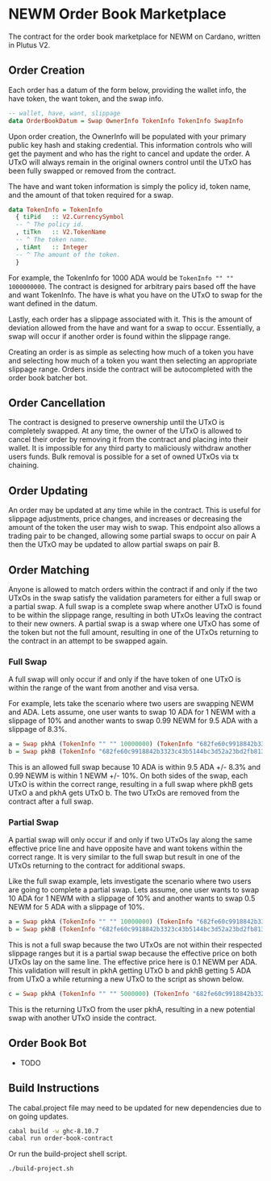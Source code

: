 # NEWM Order Book Marketplace

The contract for the order book marketplace for NEWM on Cardano, written in Plutus V2.

## Order Creation

Each order has a datum of the form below, providing the wallet info, the have token, the want token, and the swap info.

```hs
-- wallet, have, want, slippage
data OrderBookDatum = Swap OwnerInfo TokenInfo TokenInfo SwapInfo
```

Upon order creation, the OwnerInfo will be populated with your primary public key hash and staking credential. This information controls who will get the payment and who has the right to cancel and update the order. A UTxO will always remain in the original owners control until the UTxO has been fully swapped or removed from the contract.

The have and want token information is simply the policy id, token name, and the amount of that token required for a swap.

```hs
data TokenInfo = TokenInfo
  { tiPid   :: V2.CurrencySymbol
  -- ^ The policy id.
  , tiTkn   :: V2.TokenName
  -- ^ The token name.
  , tiAmt   :: Integer
  -- ^ The amount of the token.
  }
```

For example, the TokenInfo for 1000 ADA would be ```TokenInfo "" "" 1000000000```. The contract is designed for arbitrary pairs based off the have and want TokenInfo. The have is what you have on the UTxO to swap for the want defined in the datum.

Lastly, each order has a slippage associated with it. This is the amount of deviation allowed from the have and want for a swap to occur. Essentially, a swap will occur if another order is found within the slippage range.

Creating an order is as simple as selecting how much of a token you have and selecting how much of a token you want then selecting an appropriate slippage range. Orders inside the contract will be autocompleted with the order book batcher bot.

## Order Cancellation

The contract is designed to preserve ownership until the UTxO is completely swapped. At any time, the owner of the UTxO is allowed to cancel their order by removing it from the contract and placing into their wallet. It is impossible for any third party to maliciously withdraw another users funds. Bulk removal is possible for a set of owned UTxOs via tx chaining.

## Order Updating

An order may be updated at any time while in the contract. This is useful for slippage adjustments, price changes, and increases or decreasing the amount of the token the user may wish to swap. This endpoint also allows a trading pair to be changed, allowing some partial swaps to occur on pair A then the UTxO may be updated to allow partial swaps on pair B.

## Order Matching

Anyone is allowed to match orders within the contract if and only if the two UTxOs in the swap satisfy the validation parameters for either a full swap or a partial swap. A full swap is a complete swap where another UTxO is found to be within the slippage range, resulting in both UTxOs leaving the contract to their new owners. A partial swap is a swap where one UTxO has some of the token but not the full amount, resulting in one of the UTxOs returning to the contract in an attempt to be swapped again.

### Full Swap

A full swap will only occur if and only if the have token of one UTxO is within the range of the want from another and visa versa.

For example, lets take the scenario where two users are swapping NEWM and ADA. Lets assume, one user wants to swap 10 ADA for 1 NEWM with a slippage of 10% and another wants to swap 0.99 NEWM for 9.5 ADA with a slippage of 8.3%.
```hs
a = Swap pkhA (TokenInfo "" "" 10000000) (TokenInfo "682fe60c9918842b3323c43b5144bc3d52a23bd2fb81345560d73f63" "4e45574d" 1000000) (SwapInfo 10)
b = Swap pkhB (TokenInfo "682fe60c9918842b3323c43b5144bc3d52a23bd2fb81345560d73f63" "4e45574d" 990000) (TokenInfo "" "" 9500000) (SwapInfo 10)
```

This is an allowed full swap because 10 ADA is within 9.5 ADA +/- 8.3% and 0.99 NEWM is within 1 NEWM +/- 10%. On both sides of the swap, each UTxO is within the correct range, resulting in a full swap where pkhB gets UTxO a and pkhA gets UTxO b. The two UTxOs are removed from the contract after a full swap.

### Partial Swap

A partial swap will only occur if and only if two UTxOs lay along the same effective price line and have opposite have and want tokens within the correct range. It is very similar to the full swap but result in one of the UTxOs returning to the contract for additional swaps.

Like the full swap example, lets investigate the scenario where two users are going to complete a partial swap. Lets assume, one user wants to swap 10 ADA for 1 NEWM with a slippage of 10% and another wants to swap 0.5 NEWM for 5 ADA with a slippage of 10%.
```hs
a = Swap pkhA (TokenInfo "" "" 10000000) (TokenInfo "682fe60c9918842b3323c43b5144bc3d52a23bd2fb81345560d73f63" "4e45574d" 1000000) (SwapInfo 10)
b = Swap pkhB (TokenInfo "682fe60c9918842b3323c43b5144bc3d52a23bd2fb81345560d73f63" "4e45574d" 500000) (TokenInfo "" "" 5000000) (SwapInfo 10)
```

This is not a full swap because the two UTxOs are not within their respected slippage ranges but it is a partial swap because the effective price on both UTxOs lay on the same line. The effective price here is 0.1 NEWM per ADA. This validation will result in pkhA getting UTxO b and pkhB getting 5 ADA from UTxO a while returning a new UTxO to the script as shown below.

```hs
c = Swap pkhA (TokenInfo "" "" 5000000) (TokenInfo "682fe60c9918842b3323c43b5144bc3d52a23bd2fb81345560d73f63" "4e45574d" 500000) (SwapInfo 10)
```

This is the returning UTxO from the user pkhA, resulting in a new potential swap with another UTxO inside the contract.

## Order Book Bot

- TODO

## Build Instructions

The cabal.project file may need to be updated for new dependencies due to on going updates.

```bash
cabal build -w ghc-8.10.7
cabal run order-book-contract
```
Or run the build-project shell script.

```bash
./build-project.sh
```
